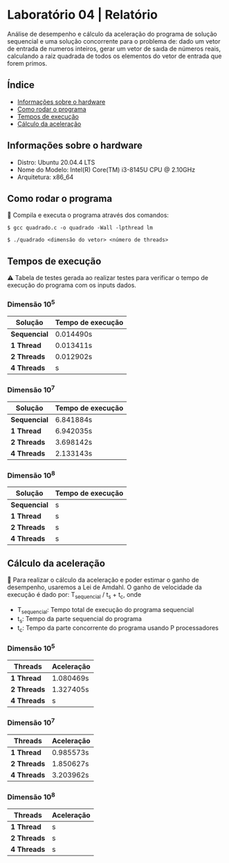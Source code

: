 # Laboratório 04 | Relatório
Análise de desempenho e cálculo da aceleração do programa de solução sequencial e uma solução concorrente para o problema de: dado um vetor de entrada de numeros inteiros, gerar um  vetor de saıda de números reais, calculando a raiz quadrada de todos os elementos do vetor de entrada que forem primos.


## Índice
* [Informações sobre o hardware](#informações-sobre-o-hardware)
* [Como rodar o programa](#como-rodar-o-programa)
* [Tempos de execução](#tempos-de-execução)
* [Cálculo da aceleração](#cálculo-da-aceleração)

## Informações sobre o hardware
- Distro: Ubuntu 20.04.4 LTS
- Nome do Modelo: Intel(R) Core(TM) i3-8145U CPU @ 2.10GHz
- Arquitetura: x86_64

## Como rodar o programa
:thinking: Compila e executa o programa através dos comandos:
```
$ gcc quadrado.c -o quadrado -Wall -lpthread lm
```
```
$ ./quadrado <dimensão do vetor> <número de threads>
```

## Tempos de execução
:warning: Tabela de testes gerada ao realizar testes para verificar o tempo de execução do programa com os inputs dados.

### Dimensão 10<sup>5</sup>
| Solução | Tempo de execução |
| --- | --- |
| **Sequencial** |  0.014490s |                                                                                                                                                                                 
| **1 Thread** | 0.013411s |
| **2 Threads** | 0.012902s |
| **4 Threads** | s |

### Dimensão 10<sup>7</sup>
| Solução | Tempo de execução |
| --- | --- |
| **Sequencial** | 6.841884s |                                                                                                                                                                                 
| **1 Thread** | 6.942035s |
| **2 Threads** | 3.698142s |
| **4 Threads** | 2.133143s |

### Dimensão 10<sup>8</sup>
| Solução | Tempo de execução |
| --- | --- |
| **Sequencial** | s |                                                                                                                                                                                 
| **1 Thread** | s |
| **2 Threads** | s |
| **4 Threads** | s |

## Cálculo da aceleração
:abacus: Para realizar o cálculo da aceleração e poder estimar o ganho de desempenho, usaremos a Lei de Amdahl. O ganho de velocidade da execução é dado por: 
T<sub>sequencial</sub> / t<sub>s</sub> + t<sub>c</sub>, onde
- T<sub>sequencial</sub>: Tempo total de execução do programa sequencial
- t<sub>s</sub>: Tempo da parte sequencial do programa
- t<sub>c</sub>: Tempo da parte concorrente do programa usando P processadores

### Dimensão 10<sup>5</sup>
 | Threads | Aceleração |
 | --- | --- |
 | **1 Thread** | 1.080469s |
 | **2 Threads** | 1.327405s |
 | **4 Threads** | s |
 
### Dimensão 10<sup>7</sup>
 | Threads | Aceleração |
 | --- | --- |
 | **1 Thread** | 0.985573s |
 | **2 Threads** | 1.850627s |
 | **4 Threads** | 3.203962s |
 
 ### Dimensão 10<sup>8</sup>
 | Threads | Aceleração |
 | --- | --- |
 | **1 Thread** | s |
 | **2 Threads** | s |
 | **4 Threads** | s |
